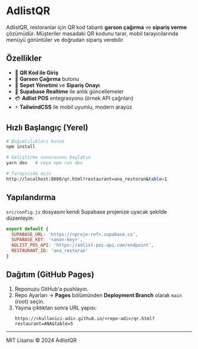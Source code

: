 # AdlistQR

AdlistQR, restoranlar için QR kod tabanlı **garson çağırma** ve **sipariş verme** çözümüdür. Müşteriler masadaki QR kodunu tarar, mobil tarayıcılarında menüyü görüntüler ve doğrudan sipariş verebilir.

## Özellikler

- 📲 **QR Kod ile Giriş**
- 🔔 **Garson Çağırma** butonu
- 🛒 **Sepet Yönetimi** ve **Sipariş Onayı**
- 🔄 **Supabase Realtime** ile anlık güncellemeler
- 💳 **Adlist POS** entegrasyonu (örnek API çağrıları)
- ⚡ **TailwindCSS** ile mobil uyumlu, modern arayüz

## Hızlı Başlangıç (Yerel)

```bash
# Bağımlılıkları kurun
npm install

# Geliştirme sunucusunu başlatın
yarn dev   # veya npm run dev

# Tarayıcıda açın
http://localhost:8080/qr.html?restaurant=ana_restoran&table=1
```

## Yapılandırma

`src/config.js` dosyasını kendi Supabase projenize uyacak şekilde düzenleyin:

```js
export default {
  SUPABASE_URL: 'https://<proje-ref>.supabase.co',
  SUPABASE_KEY: '<anon-key>',
  ADLIST_POS_API: 'https://adlist-pos-api.com/endpoint',
  RESTAURANT_ID: 'ana_restoran'
}
```

## Dağıtım (GitHub Pages)

1. Reponuzu GitHub'a pushlayın.
2. Repo Ayarları → **Pages** bölümünden **Deployment Branch** olarak `main` (root) seçin.
3. Yayına çıktıktan sonra URL yapısı:
   ```
   https://<kullanici-adi>.github.io/<repo-adi>/qr.html?restaurant=ANA&table=5
   ```

---
MIT Lisansı © 2024 AdlistQR 
